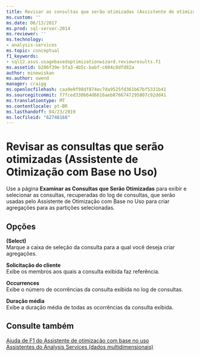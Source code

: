 ```yaml
---
title: Revisar as consultas que serão otimizadas (Assistente de otimização baseada em uso) | Microsoft Docs
ms.custom: ''
ms.date: 06/13/2017
ms.prod: sql-server-2014
ms.reviewer: ''
ms.technology:
- analysis-services
ms.topic: conceptual
f1_keywords:
- sql12.asvs.usagebasedoptimizationwizard.reviewresults.f1
ms.assetid: b206f39e-5fa3-4b5c-babf-c604c0dfd82a
author: minewiskan
ms.author: owend
manager: craigg
ms.openlocfilehash: caa9e0f98df874ec7da9525fd361b67bf5331b41
ms.sourcegitcommit: f7fced330b64d6616aeb8766747295807c92dd41
ms.translationtype: MT
ms.contentlocale: pt-BR
ms.lasthandoff: 04/23/2019
ms.locfileid: "62748168"
---
```

# <a name="review-the-queries-that-will-be-optimized-usage-based-optimization-wizard"></a>Revisar as consultas que serão otimizadas (Assistente de Otimização com Base no Uso)
  Use a página **Examinar as Consultas que Serão Otimizadas** para exibir e selecionar as consultas, recuperadas do log de consultas, que serão usadas pelo Assistente de Otimização com Base no Uso para criar agregações para as partições selecionadas.  
  
## <a name="options"></a>Opções  
 **(Select)**  
 Marque a caixa de seleção da consulta para a qual você deseja criar agregações.  
  
 **Solicitação do cliente**  
 Exibe os membros aos quais a consulta exibida faz referência.  
  
 **Occurrences**  
 Exibe o número de ocorrências da consulta exibida no log de consultas.  
  
 **Duração média**  
 Exibe a duração média de todas as ocorrências da consulta exibida.  
  
## <a name="see-also"></a>Consulte também  
 [Ajuda de F1 do Assistente de otimização com base no uso](usage-based-optimization-wizard-f1-help.md)   
 [Assistentes do Analysis Services &#40;dados multidimensionais&#41;](analysis-services-wizards-multidimensional-data.md)  
  
  
